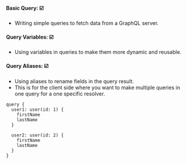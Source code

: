   

#### Basic Query: ☑️

- Writing simple queries to fetch data from a GraphQL server.
#### Query Variables: ☑️

- Using variables in queries to make them more dynamic and reusable.
#### Query Aliases: ☑️

- Using aliases to rename fields in the query result.
- This is for the client side where you want to make multiple queries in one query for a one specific resolver. 

```
query {
  user1: user(id: 1) {
    firstName
    lastName
  }

  user2: user(id: 2) {
    firstName
    lastName
  }
}
```
